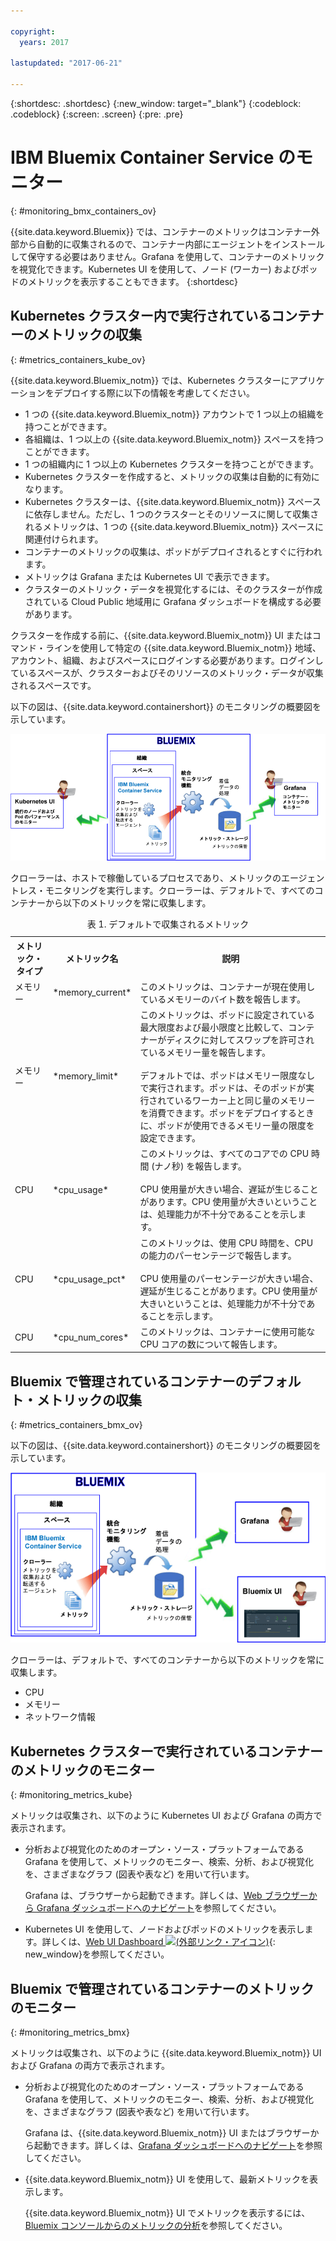 ```yaml
---

copyright:
  years: 2017

lastupdated: "2017-06-21"

---
```



{:shortdesc: .shortdesc}
{:new_window: target="_blank"}
{:codeblock: .codeblock}
{:screen: .screen}
{:pre: .pre}


# IBM Bluemix Container Service のモニター
{: #monitoring_bmx_containers_ov}

{{site.data.keyword.Bluemix}} では、コンテナーのメトリックはコンテナー外部から自動的に収集されるので、コンテナー内部にエージェントをインストールして保守する必要はありません。Grafana を使用して、コンテナーのメトリックを視覚化できます。Kubernetes UI を使用して、ノード (ワーカー) およびポッドのメトリックを表示することもできます。
{:shortdesc}

## Kubernetes クラスター内で実行されているコンテナーのメトリックの収集
{: #metrics_containers_kube_ov}

{{site.data.keyword.Bluemix_notm}} では、Kubernetes クラスターにアプリケーションをデプロイする際に以下の情報を考慮してください。

* 1 つの {{site.data.keyword.Bluemix_notm}} アカウントで 1 つ以上の組織を持つことができます。
* 各組織は、1 つ以上の {{site.data.keyword.Bluemix_notm}} スペースを持つことができます。
* 1 つの組織内に 1 つ以上の Kubernetes クラスターを持つことができます。
* Kubernetes クラスターを作成すると、メトリックの収集は自動的に有効になります。
* Kubernetes クラスターは、{{site.data.keyword.Bluemix_notm}} スペースに依存しません。ただし、1 つのクラスターとそのリソースに関して収集されるメトリックは、1 つの {{site.data.keyword.Bluemix_notm}} スペースに関連付けられます。
* コンテナーのメトリックの収集は、ポッドがデプロイされるとすぐに行われます。
* メトリックは Grafana または Kubernetes UI で表示できます。
* クラスターのメトリック・データを視覚化するには、そのクラスターが作成されている Cloud Public 地域用に Grafana ダッシュボードを構成する必要があります。

クラスターを作成する前に、{{site.data.keyword.Bluemix_notm}} UI またはコマンド・ラインを使用して特定の {{site.data.keyword.Bluemix_notm}} 地域、アカウント、組織、およびスペースにログインする必要があります。ログインしているスペースが、クラスターおよびそのリソースのメトリック・データが収集されるスペースです。

以下の図は、{{site.data.keyword.containershort}} のモニタリングの概要図を示しています。

![Kubernetes クラスターにデプロイされているコンテナーのコンポーネント概要図](images/monitoring_kube.gif "Kubernetes クラスターにデプロイされているコンテナーのコンポーネント概要図")

クローラーは、ホストで稼働しているプロセスであり、メトリックのエージェントレス・モニタリングを実行します。クローラーは、デフォルトで、すべてのコンテナーから以下のメトリックを常に収集します。

<table>
  <caption>表 1. デフォルトで収集されるメトリック</caption>
  <tr>
    <th>メトリック・タイプ</th>
    <th>メトリック名</th>
    <th>説明</th>
  </tr>
  <tr>
    <td>メモリー</td>
    <td>*memory_current*</td>
    <td>このメトリックは、コンテナーが現在使用しているメモリーのバイト数を報告します。</td>
  </tr>
  <tr>
    <td>メモリー</td>
    <td>*memory_limit*</td>
    <td>このメトリックは、ポッドに設定されている最大限度および最小限度と比較して、コンテナーがディスクに対してスワップを許可されているメモリー量を報告します。<br> <br>デフォルトでは、ポッドはメモリー限度なしで実行されます。ポッドは、そのポッドが実行されているワーカー上と同じ量のメモリーを消費できます。ポッドをデプロイするときに、ポッドが使用できるメモリー量の限度を設定できます。</td>
  </tr>
  <tr>
    <td>CPU</td>
    <td>*cpu_usage*</td>
    <td>このメトリックは、すべてのコアでの CPU 時間 (ナノ秒) を報告します。<br><br>CPU 使用量が大きい場合、遅延が生じることがあります。CPU 使用量が大きいということは、処理能力が不十分であることを示します。</td>
  </tr>
  <tr>
    <td>CPU</td>
    <td>*cpu_usage_pct*</td>
    <td>このメトリックは、使用 CPU 時間を、CPU の能力のパーセンテージで報告します。<br><br>CPU 使用量のパーセンテージが大きい場合、遅延が生じることがあります。CPU 使用量が大きいということは、処理能力が不十分であることを示します。</td>
  </tr>
  <tr>
    <td>CPU</td>
    <td>*cpu_num_cores*</td>
    <td>このメトリックは、コンテナーに使用可能な CPU コアの数について報告します。</td>
  </tr>
</table>


## Bluemix で管理されているコンテナーのデフォルト・メトリックの収集
{: #metrics_containers_bmx_ov}

以下の図は、{{site.data.keyword.containershort}} のモニタリングの概要図を示しています。

![{{site.data.keyword.Bluemix_notm}} で管理されているクラウド・インフラストラクチャーにデプロイされたコンテナーのコンポーネント概要図](images/monitoring_bmx.gif "{{site.data.keyword.Bluemix_notm}} で管理されているクラウド・インフラストラクチャーにデプロイされたコンテナーのコンポーネント概要図")

クローラーは、デフォルトで、すべてのコンテナーから以下のメトリックを常に収集します。

* CPU
* メモリー
* ネットワーク情報


## Kubernetes クラスターで実行されているコンテナーのメトリックのモニター
{: #monitoring_metrics_kube}

メトリックは収集され、以下のように Kubernetes UI および Grafana の両方で表示されます。

* 分析および視覚化のためのオープン・ソース・プラットフォームである Grafana を使用して、メトリックのモニター、検索、分析、および視覚化を、さまざまなグラフ (図表や表など) を用いて行います。
 
    Grafana は、ブラウザーから起動できます。詳しくは、[Web ブラウザーから Grafana ダッシュボードへのナビゲート](/docs/services/cloud-monitoring/grafana/navigating_grafana.html#launch_grafana_from_browser)を参照してください。
    
* Kubernetes UI を使用して、ノードおよびポッドのメトリックを表示します。詳しくは、[Web UI Dashboard ![(外部リンク・アイコン)](../../../icons/launch-glyph.svg "外部リンク・アイコン")](https://kubernetes.io/docs/tasks/access-application-cluster/web-ui-dashboard/ "外部リンク・アイコン"){: new_window}を参照してください。


## Bluemix で管理されているコンテナーのメトリックのモニター
{: #monitoring_metrics_bmx}

メトリックは収集され、以下のように {{site.data.keyword.Bluemix_notm}} UI および Grafana の両方で表示されます。

* 分析および視覚化のためのオープン・ソース・プラットフォームである Grafana を使用して、メトリックのモニター、検索、分析、および視覚化を、さまざまなグラフ (図表や表など) を用いて行います。
 
    Grafana は、{{site.data.keyword.Bluemix_notm}} UI またはブラウザーから起動できます。詳しくは、[Grafana ダッシュボードへのナビゲート](/docs/services/cloud-monitoring/grafana/navigating_grafana.html#navigating_grafana)を参照してください。
    

* {{site.data.keyword.Bluemix_notm}} UI を使用して、最新メトリックを表示します。

    {{site.data.keyword.Bluemix_notm}} UI でメトリックを表示するには、[Bluemix コンソールからのメトリックの分析](/docs/services/cloud-monitoring/containers/analyzing_metrics_bmx_ui.html#analyzing_metrics_bmx_ui)を参照してください。



    

